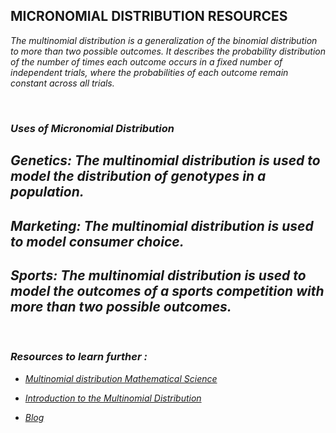## <strong>MICRONOMIAL DISTRIBUTION RESOURCES</strong>
<em>The multinomial distribution is a generalization of the binomial distribution to more than two possible outcomes. It describes the probability distribution of the number of times each outcome occurs in a fixed number of independent trials, where the probabilities of each outcome remain constant across all trials.

<br>

### <strong>Uses of Micronomial Distribution</strong>

## Genetics: The multinomial distribution is used to model the distribution of genotypes in a population. 

## Marketing: The multinomial distribution is used to model consumer choice.

## Sports: The multinomial distribution is used to model the outcomes of a sports competition with more than two possible outcomes.

<br>

### Resources to learn further :

- [Multinomial distribution Mathematical Science](https://www.youtube.com/watch?v=hWrFYwuFJXs)
- [Introduction to the Multinomial Distribution](https://www.youtube.com/watch?v=syVW7DgvUaY)

- [Blog](https://towardsdatascience.com/understanding-multinomial-distribution-using-python-f48c89e1e29f)
